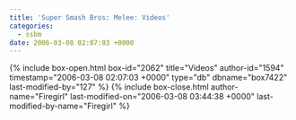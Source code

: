 ```yaml
---
title: 'Super Smash Bros: Melee: Videos'
categories:
  - ssbm
date: 2006-03-08 02:07:03 +0000
---
```

{% include box-open.html box-id="2062" title="Videos" author-id="1594" timestamp="2006-03-08 02:07:03 +0000" type="db" dbname="box7422" last-modified-by="127" %}
<navigator group="SuperSmashBrosMelee|Videos" /><displaytor mode="detailed" />
{% include box-close.html author-name="Firegirl" last-modified-on="2006-03-08 03:44:38 +0000" last-modified-by-name="Firegirl" %}

